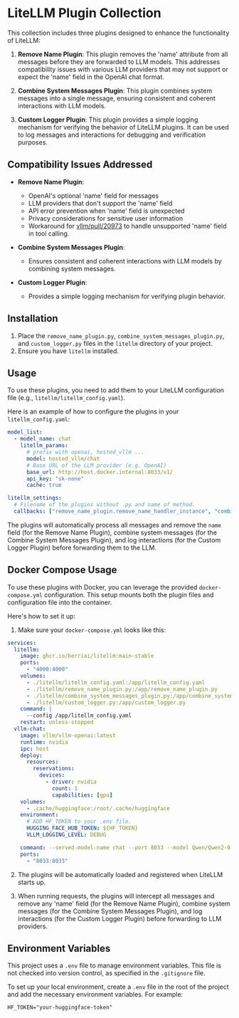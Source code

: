 # LiteLLM Plugin Collection

This collection includes three plugins designed to enhance the functionality of LiteLLM:

1. **Remove Name Plugin**: This plugin removes the 'name' attribute from all messages before they are forwarded to LLM models. This addresses compatibility issues with various LLM providers that may not support or expect the 'name' field in the OpenAI chat format.

2. **Combine System Messages Plugin**: This plugin combines system messages into a single message, ensuring consistent and coherent interactions with LLM models.

3. **Custom Logger Plugin**: This plugin provides a simple logging mechanism for verifying the behavior of LiteLLM plugins. It can be used to log messages and interactions for debugging and verification purposes.

## Compatibility Issues Addressed

- **Remove Name Plugin**:
  - OpenAI's optional 'name' field for messages
  - LLM providers that don't support the 'name' field
  - API error prevention when 'name' field is unexpected
  - Privacy considerations for sensitive user information
  - Workaround for [vllm/pull/20973](https://github.com/vllm-project/vllm/pull/20973) to handle unsupported 'name' field in tool calling.

- **Combine System Messages Plugin**:
  - Ensures consistent and coherent interactions with LLM models by combining system messages.

- **Custom Logger Plugin**:
  - Provides a simple logging mechanism for verifying plugin behavior.

## Installation

1. Place the `remove_name_plugin.py`, `combine_system_messages_plugin.py`, and `custom_logger.py` files in the `litellm` directory of your project.
2. Ensure you have `litellm` installed.

## Usage

To use these plugins, you need to add them to your LiteLLM configuration file (e.g., `litellm/litellm_config.yaml`).

Here is an example of how to configure the plugins in your `litellm_config.yaml`:

```yaml
model_list:
  - model_name: chat
    litellm_params:
      # prefix with openai, hosted_vllm ...
      model: hosted_vllm/chat
      # Base URL of the LLM provider (e.g. OpenAI)
      base_url: http://host.docker.internal:8033/v1/
      api_key: "sk-none"
      cache: true

litellm_settings:
  # Filename of the plugins without .py and name of method.
  callbacks: ["remove_name_plugin.remove_name_handler_instance", "combine_system_messages_plugin.combine_system_messages_handler_instance", "custom_logger.custom_logger_handler_instance"]
```

The plugins will automatically process all messages and remove the `name` field (for the Remove Name Plugin), combine system messages (for the Combine System Messages Plugin), and log interactions (for the Custom Logger Plugin) before forwarding them to the LLM.

## Docker Compose Usage

To use these plugins with Docker, you can leverage the provided `docker-compose.yml` configuration. This setup mounts both the plugin files and configuration file into the container.

Here's how to set it up:

1. Make sure your `docker-compose.yml` looks like this:

```yaml
services:
  litellm:
    image: ghcr.io/berriai/litellm:main-stable
    ports:
      - "4000:4000"
    volumes:
      - ./litellm/litellm_config.yaml:/app/litellm_config.yaml
      - ./litellm/remove_name_plugin.py:/app/remove_name_plugin.py
      - ./litellm/combine_system_messages_plugin.py:/app/combine_system_messages_plugin.py
      - ./litellm/custom_logger.py:/app/custom_logger.py
    command: |
      --config /app/litellm_config.yaml
    restart: unless-stopped
  vllm-chat:
    image: vllm/vllm-openai:latest
    runtime: nvidia
    ipc: host
    deploy:
      resources:
        reservations:
          devices:
            - driver: nvidia
              count: 1
              capabilities: [gpu]
    volumes:
      - .cache/huggingface:/root/.cache/huggingface
    environment:
      # ADD HF_TOKEN to your .env file.
      HUGGING_FACE_HUB_TOKEN: ${HF_TOKEN}
      VLLM_LOGGING_LEVEL: DEBUG

    command: --served-model-name chat --port 8033 --model Qwen/Qwen2-0.5B --max-num-seqs 1 --max-model-len 2048
    ports:
      - "8033:8033"
```

2. The plugins will be automatically loaded and registered when LiteLLM starts up.

3. When running requests, the plugins will intercept all messages and remove any 'name' field (for the Remove Name Plugin), combine system messages (for the Combine System Messages Plugin), and log interactions (for the Custom Logger Plugin) before forwarding to LLM providers.

## Environment Variables

This project uses a `.env` file to manage environment variables. This file is not checked into version control, as specified in the `.gitignore` file.

To set up your local environment, create a `.env` file in the root of the project and add the necessary environment variables. For example:

```
HF_TOKEN="your-huggingface-token"